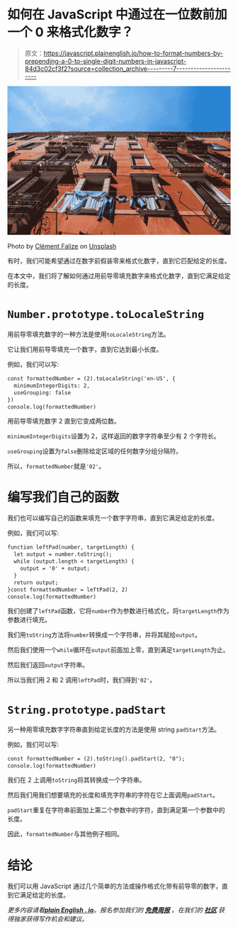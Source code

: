# 如何在 JavaScript 中通过在一位数前加一个 0 来格式化数字？

> 原文：<https://javascript.plainenglish.io/how-to-format-numbers-by-prepending-a-0-to-single-digit-numbers-in-javascript-84d3c02cf3f2?source=collection_archive---------7----------------------->

![](img/1e11742e2119f6ef2eebfc3d3bd7b435.png)

Photo by [Clément Falize](https://unsplash.com/@centelm?utm_source=medium&utm_medium=referral) on [Unsplash](https://unsplash.com?utm_source=medium&utm_medium=referral)

有时，我们可能希望通过在数字前假装零来格式化数字，直到它匹配给定的长度。

在本文中，我们将了解如何通过用前导零填充数字来格式化数字，直到它满足给定的长度。

# `Number.prototype.toLocaleString`

用前导零填充数字的一种方法是使用`toLocaleString`方法。

它让我们用前导零填充一个数字，直到它达到最小长度。

例如，我们可以写:

```
const formattedNumber = (2).toLocaleString('en-US', {
  minimumIntegerDigits: 2,
  useGrouping: false
})
console.log(formattedNumber)
```

用前导零填充数字 2 直到它变成两位数。

`minimumIntegerDigits`设置为 2，这样返回的数字字符串至少有 2 个字符长。

`useGrouping`设置为`false`删除给定区域的任何数字分组分隔符。

所以，`formattedNumber`就是`'02'`。

# 编写我们自己的函数

我们也可以编写自己的函数来填充一个数字字符串，直到它满足给定的长度。

例如，我们可以写:

```
function leftPad(number, targetLength) {
  let output = number.toString();
  while (output.length < targetLength) {
    output = '0' + output;
  }
  return output;
}const formattedNumber = leftPad(2, 2)
console.log(formattedNumber)
```

我们创建了`leftPad`函数，它将`number`作为参数进行格式化，将`targetLength`作为参数进行填充。

我们用`toString`方法将`number`转换成一个字符串，并将其赋给`output`。

然后我们使用一个`while`循环在`output`前面加上零，直到满足`targetLength`为止。

然后我们返回`output`字符串。

所以当我们用 2 和 2 调用`leftPad`时，我们得到`'02'`。

# `String.prototype.padStart`

另一种用零填充数字字符串直到给定长度的方法是使用 string `padStart`方法。

例如，我们可以写:

```
const formattedNumber = (2).toString().padStart(2, "0");
console.log(formattedNumber)
```

我们在 2 上调用`toString`将其转换成一个字符串。

然后我们用我们想要填充的长度和填充字符串的字符在它上面调用`padStart`。

`padStart`重复在字符串前面加上第二个参数中的字符，直到满足第一个参数中的长度。

因此，`formattedNumber`与其他例子相同。

# 结论

我们可以用 JavaScript 通过几个简单的方法或操作格式化带有前导零的数字，直到它满足给定的长度。

*更多内容请看*[***plain English . io***](http://plainenglish.io/)*。报名参加我们的* [***免费周报***](http://newsletter.plainenglish.io/) *。在我们的* [***社区***](https://discord.gg/GtDtUAvyhW) *获得独家获得写作机会和建议。*